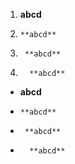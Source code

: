 1.    **abcd**
2.     **abcd**
3.      **abcd**
4.       **abcd**


-    **abcd**
-     **abcd**
-      **abcd**
-       **abcd**